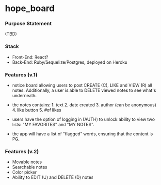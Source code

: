 # hope_board

### Purpose Statement 

(TBD)

### Stack

- Front-End: React? 
- Back-End: Ruby/Sequelize/Postgres, deployed on Heroku

### Features (v.1)

- notice board allowing users to post CREATE (C), LIKE and VIEW (R) all notes. Additionally, a user is able to DELETE viewed notes to see what's underneath. 

- the notes contains: 
        1. text
        2.  date created
        3.  author (can be anonymous)
        4.  like button
        5.  #of likes

- users have the option of logging in (AUTH) to unlock ability to view two lists: "MY FAVORITES" and "MY NOTES".  

- the app will have a list of "flagged" words, ensuring that the content is PG.

### Features (v.2)

- Movable notes
- Searchable notes
- Color picker
- Ability to EDIT (U) and DELETE (D) notes
